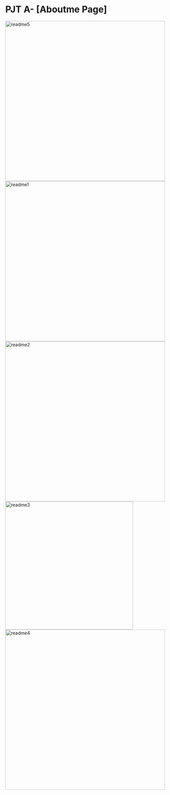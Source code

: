 # PJT A- [Aboutme Page]

<img width="500" alt="readme5" src="https://user-images.githubusercontent.com/61108479/88024031-07259a00-cb6d-11ea-83cc-6a98e2e7ca10.png">
<img width="500" alt="readme1" src="https://user-images.githubusercontent.com/61108479/88023121-713d3f80-cb6b-11ea-8335-59b11a97f3c7.png">
<img width="500" alt="readme2" src="https://user-images.githubusercontent.com/61108479/88023197-9467ef00-cb6b-11ea-8feb-51493033e36c.png">
<img width="400" alt="readme3" src="https://user-images.githubusercontent.com/61108479/88023242-a5186500-cb6b-11ea-903a-824a35750a44.png">
<img width="500" alt="readme4" src="https://user-images.githubusercontent.com/61108479/88023257-b2cdea80-cb6b-11ea-80f3-9a6314f03e6c.png">




